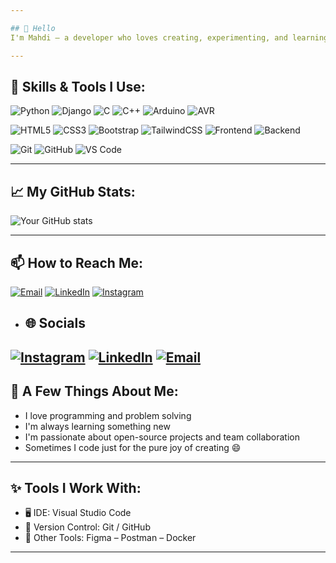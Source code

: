 ```yaml
---

## 👋 Hello  
I'm Mahdi – a developer who loves creating, experimenting, and learning!

---
```


## 🧰 Skills & Tools I Use:

![Python](https://img.shields.io/badge/Python-4B8BBE?style=for-the-badge&logo=python&logoColor=white)
![Django](https://img.shields.io/badge/Django-44B78B?style=for-the-badge&logo=django&logoColor=white)
![C](https://img.shields.io/badge/C-6A9FB5?style=for-the-badge&logo=c&logoColor=white)
![C++](https://img.shields.io/badge/C++-659AD2?style=for-the-badge&logo=c%2B%2B&logoColor=white)
![Arduino](https://img.shields.io/badge/Arduino-00B4AB?style=for-the-badge&logo=arduino&logoColor=white)
![AVR](https://img.shields.io/badge/AVR-FFE873?style=for-the-badge&logo=atmel&logoColor=black)

![HTML5](https://img.shields.io/badge/HTML5-FF7F50?style=for-the-badge&logo=html5&logoColor=white)
![CSS3](https://img.shields.io/badge/CSS3-40A9F3?style=for-the-badge&logo=css3&logoColor=white)
![Bootstrap](https://img.shields.io/badge/Bootstrap-BA55D3?style=for-the-badge&logo=bootstrap&logoColor=white)
![TailwindCSS](https://img.shields.io/badge/TailwindCSS-5EEAD4?style=for-the-badge&logo=tailwind-css&logoColor=black)
![Frontend](https://img.shields.io/badge/Frontend-FFB347?style=for-the-badge&logo=react&logoColor=white)
![Backend](https://img.shields.io/badge/Backend-8FBC8F?style=for-the-badge&logo=django&logoColor=white)

![Git](https://img.shields.io/badge/Git-FD8D14?style=for-the-badge&logo=git&logoColor=white)
![GitHub](https://img.shields.io/badge/GitHub-C084FC?style=for-the-badge&logo=github&logoColor=white)
![VS Code](https://img.shields.io/badge/VS_Code-3C99DC?style=for-the-badge&logo=visual-studio-code&logoColor=white)

---

## 📈 My GitHub Stats:

![Your GitHub stats](https://github-readme-stats.vercel.app/api?username=Hamzei0&show_icons=true&theme=radical)

---

## 📫 How to Reach Me:

[![Email](https://img.shields.io/badge/Email-hamzei8434@gmail.com-D14836?style=for-the-badge&logo=gmail&logoColor=white)](mailto:hamzei8434@gmail.com)
[![LinkedIn](https://img.shields.io/badge/LinkedIn-0A66C2?style=for-the-badge&logo=linkedin&logoColor=white)](https://www.linkedin.com/in/mahdi-hamzei-6a0978235/)
[![Instagram](https://img.shields.io/badge/Instagram-master._.key._-E4405F?style=for-the-badge&logo=instagram&logoColor=white)](https://www.instagram.com/master._.key._?igsh=a3h6OHpoa2pudGVw)

- ## 🌐 Socials

[![Instagram](https://img.shields.io/badge/Instagram-E4405F?style=for-the-badge&logo=instagram&logoColor=white)](https://www.instagram.com/your_username)
[![LinkedIn](https://img.shields.io/badge/LinkedIn-0A66C2?style=for-the-badge&logo=linkedin&logoColor=white)](https://www.linkedin.com/in/your_username)
[![Email](https://img.shields.io/badge/Email-hamzei8434@gmail.com-D14836?style=for-the-badge&logo=gmail&logoColor=white)](mailto:hamzei8434@gmail.com)
---

## 🎯 A Few Things About Me:

- I love programming and problem solving  
- I'm always learning something new  
- I'm passionate about open-source projects and team collaboration  
- Sometimes I code just for the pure joy of creating 😄

---

## ✨ Tools I Work With:

- 🖥️ IDE: Visual Studio Code  
- 📁 Version Control: Git / GitHub  
- 🧪 Other Tools: Figma – Postman – Docker

---
